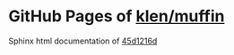 GitHub Pages of [klen/muffin](https://github.com/klen/muffin.git)
===
Sphinx html documentation of [45d1216d](https://github.com/klen/muffin/tree/45d1216d5f08d1502ac3ce6afd813b3427bfa891)
